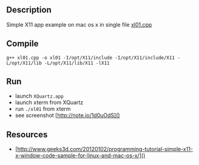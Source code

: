 ## Description

Simple X11 app example on mac os x in single file [xl01.cpp]()

## Compile

	g++ xl01.cpp -o xl01 -I/opt/X11/include -I/opt/X11/include/X11 -L/opt/X11/lib -L/opt/X11/lib/X11 -lX11

## Run

* launch ```XQuartz.app```
* launch xterm from XQuartz
* run ```./xl01``` from xterm
* see screenshot [http://note.io/1d0uOdS]()

## Resources

* [http://www.geeks3d.com/20120102/programming-tutorial-simple-x11-x-window-code-sample-for-linux-and-mac-os-x/]()
